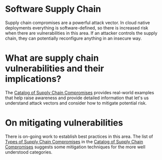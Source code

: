 Software Supply Chain 
=====================

Supply chain compromises are a powerful attack vector. In cloud native
deployments everything is software-defined, so there is increased risk when
there are vulnerabilities in this area. If an attacker controls the supply
chain, they can potentially reconfigure anything in an insecure way.

# What are supply chain vulnerabilities and their implications?

The [Catalog of Supply Chain Compromises](./compromises) provides real-world 
examples that help raise awareness and provide detailed information that 
let's us understand attack vectors and consider how to mitigate potential
risk.

# On mitigating vulnerabilities

There is on-going work to establish best practices in this area. The list of
[Types of Supply Chain Compromises](./comrpomises/compromise-definitions.md)
in the [Catalog of Supply Chain Compromises](./compromises) suggests some
mitigation techniques for the more well understood categories.


